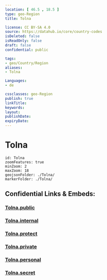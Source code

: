 ```yaml
---
location: [ 46.5 , 18.5 ] 
type: geo-Region
title: Tolna

license: CC BY-SA 4.0
source: https://datahub.io/core/country-codes
isDeleted: false
isReadOnly: false
draft: false
confidential: public

tags:
- geo/Country/Region
aliases:
- Tolna

Languages:
- de

cssclasses: geo-Region
publish: true
linkTitle: 
keywords: 
layout: 
publishDate: 
expiryDate: 
---
```


# Tolna

```leaflet
id: Tolna
zoomFeatures: true 
minZoom: 2 
maxZoom: 18
geojsonFolder: ./Tolna/
markerFolder: ./Tolna/
```


## Confidential Links & Embeds: 

### [Tolna.public](/_public/\Earth\Continent\Europe\Europe~East\Hungary\Counties~HungaryTolna.public.md) 

### [Tolna.internal](/_internal/\Earth\Continent\Europe\Europe~East\Hungary\Counties~HungaryTolna.internal.md) 

### [Tolna.protect](/_protect/\Earth\Continent\Europe\Europe~East\Hungary\Counties~HungaryTolna.protect.md) 

### [Tolna.private](/_private/\Earth\Continent\Europe\Europe~East\Hungary\Counties~HungaryTolna.private.md) 

### [Tolna.personal](/_personal/\Earth\Continent\Europe\Europe~East\Hungary\Counties~HungaryTolna.personal.md) 

### [Tolna.secret](/_secret/\Earth\Continent\Europe\Europe~East\Hungary\Counties~HungaryTolna.secret.md)

